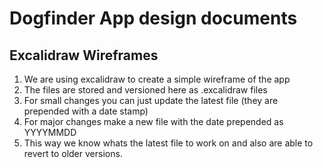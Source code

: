 # Dogfinder App design documents

## Excalidraw Wireframes

1. We are using excalidraw to create a simple wireframe of the app 
2. The files are stored and versioned here as .excalidraw files
3. For small changes you can just update the latest file (they are prepended with a date stamp)
4. For major changes make a new file with the date prepended as YYYYMMDD
  1. This way we know whats the latest file to work on and also are able to revert to older versions. 
